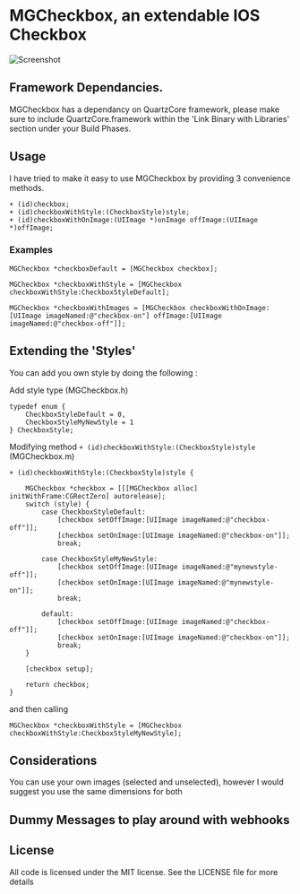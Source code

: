 # MGCheckbox, an extendable IOS Checkbox

![Screenshot](https://raw.github.com/mattglover/MGCheckbox/master/screenie.png)

## Framework Dependancies.
MGCheckbox has a dependancy on QuartzCore framework, please make sure to include QuartzCore.framework within the 'Link Binary with Libraries' section under your Build Phases.

## Usage
I have tried to make it easy to use MGCheckbox by providing 3 convenience methods.

```objc
+ (id)checkbox;
+ (id)checkboxWithStyle:(CheckboxStyle)style;
+ (id)checkboxWithOnImage:(UIImage *)onImage offImage:(UIImage *)offImage;
```
### Examples
```objc
MGCheckbox *checkboxDefault = [MGCheckbox checkbox];
```
```objc
MGCheckbox *checkboxWithStyle = [MGCheckbox checkboxWithStyle:CheckboxStyleDefault];
```
```objc
MGCheckbox *checkboxWithImages = [MGCheckbox checkboxWithOnImage:[UIImage imageNamed:@"checkbox-on"] offImage:[UIImage imageNamed:@"checkbox-off"]];
```

## Extending the 'Styles'
You can add you own style by doing the following :

Add style type (MGCheckbox.h)
```objc
typedef enum {
    CheckboxStyleDefault = 0,
    CheckboxStyleMyNewStyle = 1
} CheckboxStyle;
```

Modifying method  `+ (id)checkboxWithStyle:(CheckboxStyle)style` (MGCheckbox.m)
```objc
+ (id)checkboxWithStyle:(CheckboxStyle)style {
    
    MGCheckbox *checkbox = [[[MGCheckbox alloc] initWithFrame:CGRectZero] autorelease];
    switch (style) {
        case CheckboxStyleDefault:
            [checkbox setOffImage:[UIImage imageNamed:@"checkbox-off"]];
            [checkbox setOnImage:[UIImage imageNamed:@"checkbox-on"]];
            break;

        case CheckboxStyleMyNewStyle:
            [checkbox setOffImage:[UIImage imageNamed:@"mynewstyle-off"]];
            [checkbox setOnImage:[UIImage imageNamed:@"mynewstyle-on"]];
            break;
            
        default:
            [checkbox setOffImage:[UIImage imageNamed:@"checkbox-off"]];
            [checkbox setOnImage:[UIImage imageNamed:@"checkbox-on"]];
            break;
    }
    
    [checkbox setup];
    
    return checkbox;
}
```
and then calling 

```objc
MGCheckbox *checkboxWithStyle = [MGCheckbox checkboxWithStyle:CheckboxStyleMyNewStyle];
```

## Considerations
You can use your own images (selected and unselected), however I would suggest you use the same dimensions for both

## Dummy Messages to play around with webhooks

## License

All code is licensed under the MIT license. See the LICENSE file for more details
